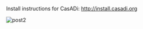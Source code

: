 Install instructions for CasADi: http://install.casadi.org

![post2](https://github.com/casadi/micro_demo_ipopt_codegen/assets/329032/a9f4344e-c81e-4629-990a-8b5519e15e7d)
